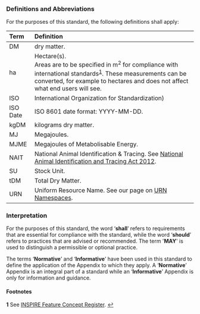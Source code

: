 ### Definitions and Abbreviations

For the purposes of this standard, the following definitions shall apply:

Term | Definition
:--- | :---------
DM | dry matter.
ha | Hectare(s). <br> Areas are to be specified in m<sup>2</sup> for compliance with international standards<sup id="INSPIRE">[1](#f1)</sup>. These measurements can be converted, for example to hectares and does not affect what end users will see. 
ISO | International Organization for Standardization)
ISO Date | ISO 8601 date format: YYYY-MM-DD.
kgDM | kilograms dry matter.
MJ | Megajoules.
MJME | Megajoules of Metabolisable Energy.
NAIT | National Animal Identification & Tracing. See [National Animal Identification and Tracing Act 2012](http://www.legislation.govt.nz/act/public/2012/0002/latest/DLM3430220.html).
SU | Stock Unit.
tDM | Total Dry Matter.
URN | Uniform Resource Name. See our page on [URN Namespaces](https://github.com/Datalinker-Org/Farm-Data-Standards/blob/master/Information%20for%20Customers/FarmDataStandards_Namespaces-for-Farm-Data-Identifiers.md).

### Interpretation

For the purposes of this standard, the word ‘**shall**’ refers to requirements that are essential for compliance with the standard, while the word ‘**should**’ refers to practices that are advised or recommended. The term '**MAY**' is used to distinguish a permissible or optional practice.

The terms ‘**Normative**’ and ‘**Informative**’ have been used in this standard to define the application of the Appendix to which they apply. A ‘**Normative**’ Appendix is an integral part of a standard while an ‘**Informative**’ Appendix is only for information and guidance.

#### Footnotes

<b id="f1">1</b> See [INSPIRE Feature Concept Register](http://inspire.ec.europa.eu/featureconcept). [↩](#INSPIRE)
